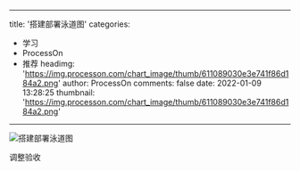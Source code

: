 
---
title: '搭建部署泳道图'
categories: 
 - 学习
 - ProcessOn
 - 推荐
headimg: 'https://img.processon.com/chart_image/thumb/611089030e3e741f86d184a2.png'
author: ProcessOn
comments: false
date: 2022-01-09 13:28:25
thumbnail: 'https://img.processon.com/chart_image/thumb/611089030e3e741f86d184a2.png'
---

<div>   
<img class="thumb" alt="搭建部署泳道图" src="https://img.processon.com/chart_image/thumb/611089030e3e741f86d184a2.png" referrerpolicy="no-referrer">
<p>调整验收</p>  
</div>
            